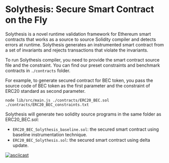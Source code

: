 # Solythesis: Secure Smart Contract on the Fly

Solythesis is a novel runtime validation framework for Ethereum smart contracts that works as a source to source Solidity compiler and detects errors at runtime. Solythesis generates an instrumented smart contract from a set of invariants and rejects transactions that violate the invariants.

To run Solythesis compiler, you need to provide the smart contract source file and the constraint.
You can find our preset constraints and benchmark contracts in `./contracts` folder.


For example, to generate secured contract for BEC token, you pass the source code of BEC token as the first parameter and the constraint of ERC20 standard as second parameter.

```
node lib/src/main.js ./contracts/ERC20_BEC.sol ./contracts/ERC20_BEC_constraints.txt
```

Solythesis will generate two solidity source programs in the same folder as ERC20_BEC.sol:

- `ERC20_BEC_Solythesis_baseline.sol`: the secured smart contract using baseline instrumentation technique.
- `ERC20_BEC_Solythesis.sol`: the secured smart contract using delta update.


[![asciicast](https://asciinema.org/a/mHimX89JzZ0Cz7hGAhULFa4gH.svg)](https://asciinema.org/a/mHimX89JzZ0Cz7hGAhULFa4gH)